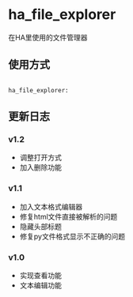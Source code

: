 # ha_file_explorer
在HA里使用的文件管理器



## 使用方式

```

ha_file_explorer:

```

## 更新日志

### v1.2
- 调整打开方式
- 加入删除功能

### v1.1
- 加入文本格式编辑器
- 修复html文件直接被解析的问题
- 隐藏头部标题
- 修复py文件格式显示不正确的问题

### v1.0
- 实现查看功能
- 文本编辑功能